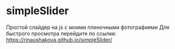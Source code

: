 # simpleSlider
Простой слайдер на js с моими пленочными фотографиями
Для быстрого просмотра перейдите по ссылке:  https://rinaushakova.github.io/simpleSlider/
